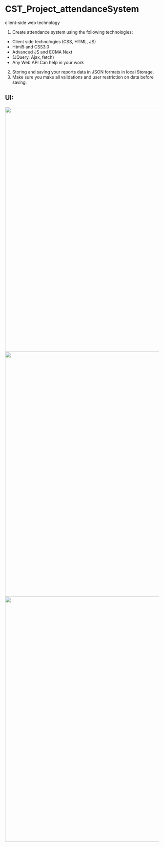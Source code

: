 # CST_Project_attendanceSystem
client-side web technology
1. Create attendance system using the following technologies:
  * Client side technologies (CSS, HTML, JS)
  * Html5 and CSS3.0
  * Advanced JS and ECMA Next
  * (JQuery, Ajax, fetch)
  * Any Web API Can help in your work
2. Storing and saving your reports data in JSON formats in local Storage.
3. Make sure you make all validations and user restriction on data before saving.

## UI:
<img src="https://user-images.githubusercontent.com/42186759/176724642-564e7b25-77a8-4e95-abda-7442874a496c.png" width="800">
<img src="https://user-images.githubusercontent.com/42186759/176724667-e7bc62da-c115-4764-9e9e-db1a8e7b4535.png" width="800">
<img src="https://user-images.githubusercontent.com/42186759/176724657-d119f91f-8516-4651-89f8-671c2ba79243.png" width="800">
